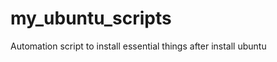 my_ubuntu_scripts
=================

Automation script to install essential things after install ubuntu 